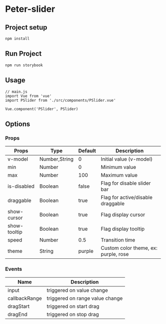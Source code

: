 # Peter-slider

## Project setup
```
npm install
```

## Run Project
```
npm run storybook
```

## Usage
```
// main.js
import Vue from 'vue'
import PSlider from './src/components/PSlider.vue'

Vue.component('PSlider', PSlider)
```

## Options
### Props
Props | Type | Default | Description |
---|---|---|---|
| v-model       | Number,String  | 0        | Initial value (v-model)|
| min         | Number        | 0        | Minimum value   |
| max         | Number        | 100      | Maximum value   |
| is-disabled       | Boolean        | false      | Flag for disable slider bar |
| draggable      | Boolean       | true     | Flag for active/disable draggable |
| show-cursor      | Boolean       | true     | Flag display cursor |
| show-tooltip      | Boolean       | true     | Flag display tooltip |
| speed       | Number        | 0.5      | Transition time |
| theme       | String        | purple      | Custom color theme, ex: purple, rose |

### Events
| Name          | Description  |
| --------------|--------------|
| input | triggered on value change |
| callbackRange | triggered on range value change |
| dragStart | triggered on start drag |
| dragEnd | triggered on stop drag |

